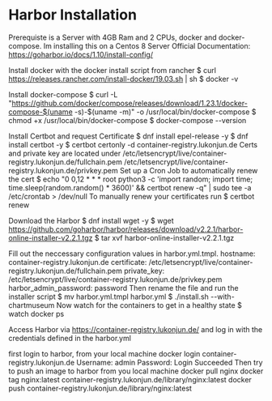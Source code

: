 # Harbor Installation

Prerequiste is a Server with 4GB Ram and 2 CPUs, docker and docker-compose. Im installing this on a Centos 8 Server
Official Documentation: https://goharbor.io/docs/1.10/install-config/

Install docker with the docker install script from rancher
$ curl https://releases.rancher.com/install-docker/19.03.sh | sh
$ docker -v

Install docker-compose
$ curl -L "https://github.com/docker/compose/releases/download/1.23.1/docker-compose-$(uname -s)-$(uname -m)" -o /usr/local/bin/docker-compose
$ chmod +x /usr/local/bin/docker-compose
$ docker-compose --version

Install Certbot and request Certificate
$ dnf install epel-release -y
$ dnf install certbot -y
$ certbot certonly -d container-registry.lukonjun.de
Certs and private key are located under 
/etc/letsencrypt/live/container-registry.lukonjun.de/fullchain.pem
/etc/letsencrypt/live/container-registry.lukonjun.de/privkey.pem
Set up a Cron Job to automatically renew the cert
$ echo "0 0,12 * * * root python3 -c 'import random; import time; time.sleep(random.random() * 3600)' && certbot renew -q" | sudo tee -a /etc/crontab > /dev/null
To manually renew your certificates run
$ certbot renew

Download the Harbor 
$ dnf install wget -y
$ wget https://github.com/goharbor/harbor/releases/download/v2.2.1/harbor-online-installer-v2.2.1.tgz
$ tar xvf harbor-online-installer-v2.2.1.tgz

Fill out the neccessary configuration values in harbor.yml.tmpl. 
hostname: container-registry.lukonjun.de
certificate: /etc/letsencrypt/live/container-registry.lukonjun.de/fullchain.pem
private_key: /etc/letsencrypt/live/container-registry.lukonjun.de/privkey.pem
harbor_admin_password:  password 
Then rename the file and run the installer script
$ mv harbor.yml.tmpl harbor.yml
$ ./install.sh --with-chartmuseum
Now watch for the containers to get in a healthy state
$ watch docker ps

Access Harbor via https://container-registry.lukonjun.de/ and log in with the credentials defined in the harbor.yml

first login to harbor, from your local machine
docker login container-registry.lukonjun.de
Username: admin
Password:
Login Succeeded
Then try to push an image to harbor from you local machine
docker pull nginx
docker tag nginx:latest container-registry.lukonjun.de/library/nginx:latest
docker push container-registry.lukonjun.de/library/nginx:latest
